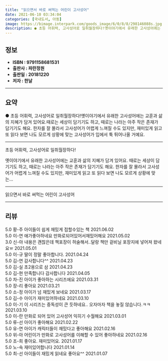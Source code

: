 ```yaml
---
title: "읽으면서 바로 써먹는 어린이 고사성어"
date: 2021-06-10 03:34:04
categories: [국내도서, 아동]
image: https://bimage.interpark.com/goods_image/6/0/8/8/298146088s.jpg
description: ● 초등 어휘력, 고사성어로 일취월장하다!옛이야기에서 유래한 고사성어에는 교훈과 삶의 지혜가 담겨 있어요.때로는 세상이 담기기도 하고, 때로는 나라는 아주 작은 존재가 담기기도 해요. 한자를 잘 몰라서 고사성어가 어렵게 느껴질 수도 있지만, 재미있게 읽고 또 읽다 보면 나도 모르게 상
---
```


## **정보**

- **ISBN : 9791158681531**
- **출판사 : 파란정원**
- **출판일 : 20181220**
- **저자 : 한날**

------



## **요약**

●  초등 어휘력, 고사성어로 일취월장하다!옛이야기에서 유래한 고사성어에는 교훈과 삶의 지혜가 담겨 있어요.때로는 세상이 담기기도 하고, 때로는 나라는 아주 작은 존재가 담기기도 해요. 한자를 잘 몰라서 고사성어가 어렵게 느껴질 수도 있지만, 재미있게 읽고 또 읽다 보면 나도 모르게 상황에 맞는 고사성어가 입에서 툭 튀어나올 거예요.

------

초등 어휘력, 고사성어로 일취월장하다!

옛이야기에서 유래한 고사성어에는 교훈과 삶의 지혜가 담겨 있어요.
때로는 세상이 담기기도 하고,
때로는 나라는 아주 작은 존재가 담기기도 해요.
한자를 잘 몰라서 고사성어가 어렵게 느껴질 수도 있지만,
재미있게 읽고 또 읽다 보면
나도 모르게 상황에 맞는... 

------


읽으면서 바로 써먹는 어린이 고사성어 

------


## **리뷰** 

5.0 황-주 아이들이 쉽게 재밌게 접할수있는 책 2021.06.02 <br/>5.0 이-연 애가좋아하네요 만화로되어있어서재밌어해요 2021.05.02 <br/>3.0 신-아 내용은 괜찮은데 책포장이 허술해서‥달랑 책만 겉비닐 포장지에 넣어져 왔네요ㅠ 2021.05.01 <br/>5.0 이-규 딸이 정말 좋아합니다. 2021.04.24 <br/>5.0 김-연 감사합니다^^ 2021.04.23 <br/>5.0 김-실 초2용으로 삼 2021.04.23 <br/>5.0 김-현 만족합니다 감사합니다  2021.04.05 <br/>5.0 차-진 아이가 좋아하는 시리즈에요 2021.03.31 <br/>5.0 장-리 좋아요 2021.03.21 <br/>5.0 소-정 아이가 넘 재밌게 보네요 2021.03.17 <br/>5.0 김-수 아이가 재미있어하네요 2021.03.10 <br/>5.0 이-기 이 시리즈는 중독성이 큰 듯하네요.. 오자마자 책을 놓질 않습니다.ㅋㅋ 2021.03.10 <br/>5.0 이-란 만화로 되어 있어 고사성어 익히기 수월해요 2021.03.01 <br/>5.0 류-선 아이가 좋아해요 2021.02.22 <br/>5.0 유-연 아이가 캐릭터들이 재밌다고 좋아해요 2021.02.16 <br/>5.0 위-아 어린이가 만화로 고사성어를 이해할 수 있어 좋아하네요 2021.02.16 <br/>5.0 조-희 좋아요. 재미있어요. 2021.01.17 <br/>5.0 노-숙 재미있어합니다 2021.01.14 <br/>5.0 최-선 아이들이 재밌게 읽네요 좋아요^^ 2021.01.07 <br/>